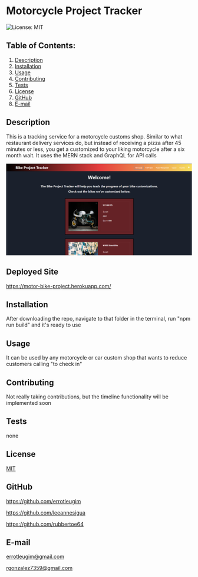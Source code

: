 # Motorcycle Project Tracker

![License: MIT](https://img.shields.io/badge/License-MIT-yellow.svg)

## Table of Contents:
  1. [Description](#description) 
  2. [Installation](#installation)
  3. [Usage](#usage)  
  4. [Contributing](#contributing)
  5. [Tests](#tests)
  6. [License](#license)
  7. [GitHub](#gitHub)
  8. [E-mail](#email)

## Description
This is a tracking service for a motorcycle customs shop. Similar to what restaurant delivery services do, but instead of receiving a pizza after 45 minutes or less, you get a customized to your liking motorcycle after a six month wait. It uses the MERN stack and GraphQL for API calls 


![Screenshot](https://github.com/Team3-bootcamp-project/MotorbikeProjectTracker/blob/main/screenshot.png)

## Deployed Site
https://motor-bike-project.herokuapp.com/

## Installation
After downloading the repo, navigate to that folder in the terminal, run "npm run build" and it's ready to use

## Usage

It can be used by any motorcycle or car custom shop that wants to reduce customers calling "to check in"

## Contributing
Not really taking contributions, but the timeline functionality will be implemented soon

## Tests
none

## License
[MIT](https://choosealicense.com/licenses/mit/)

## GitHub
https://github.com/errotleugim

https://github.com/leeannesigua

https://github.com/rubbertoe64

## E-mail
errotleugim@gmail.com

rgonzalez7359@gmail.com


